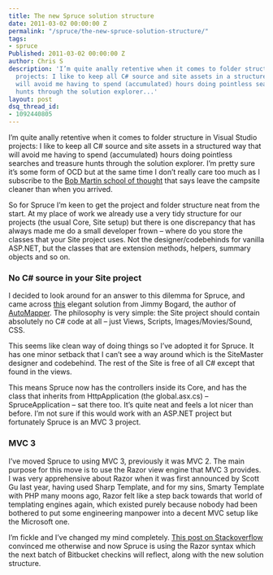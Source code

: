 ```yaml
---
title: The new Spruce solution structure
date: 2011-03-02 00:00:00 Z
permalink: "/spruce/the-new-spruce-solution-structure/"
tags:
- spruce
Published: 2011-03-02 00:00:00 Z
author: Chris S
description: 'I’m quite anally retentive when it comes to folder structure in Visual Studio
  projects: I like to keep all C# source and site assets in a structured way that
  will avoid me having to spend (accumulated) hours doing pointless searches and treasure
  hunts through the solution explorer...'
layout: post
dsq_thread_id:
- 1092440805
---
```


I’m quite anally retentive when it comes to folder structure in Visual Studio projects: I like to keep all C# source and site assets in a structured way that will avoid me having to spend (accumulated) hours doing pointless searches and treasure hunts through the solution explorer. I’m pretty sure it’s some form of OCD but at the same time I don’t really care too much as I subscribe to the [Bob Martin school of thought][1] that says leave the campsite cleaner than when you arrived.

<!--more-->

So for Spruce I’m keen to get the project and folder structure neat from the start. At my place of work we already use a very tidy structure for our projects (the usual Core, Site setup) but there is one discrepancy that has always made me do a small developer frown – where do you store the classes that your Site project uses. Not the designer/codebehinds for vanilla ASP.NET, but the classes that are extension methods, helpers, summary objects and so on.

### No C# source in your Site project

I decided to look around for an answer to this dilemma for Spruce, and came across [this][2] elegant solution from Jimmy Bogard, the author of [AutoMapper][3]. The philosophy is very simple: the Site project should contain absolutely no C# code at all – just Views, Scripts, Images/Movies/Sound, CSS.

This seems like clean way of doing things so I’ve adopted it for Spruce. It has one minor setback that I can’t see a way around which is the SiteMaster designer and codebehind. The rest of the Site is free of all C# except that found in the views.

This means Spruce now has the controllers inside its Core, and has the class that inherits from HttpApplication (the global.asx.cs) – SpruceApplication – sat there too. It’s quite neat and feels a lot nicer than before. I’m not sure if this would work with an ASP.NET project but fortunately Spruce is an MVC 3 project.

### MVC 3

I’ve moved Spruce to using MVC 3, previously it was MVC 2. The main purpose for this move is to use the Razor view engine that MVC 3 provides. I was very apprehensive about Razor when it was first announced by Scott Gu last year, having used Sharp Template, and for my sins, Smarty Template with PHP many moons ago, Razor felt like a step back towards that world of templating engines again, which existed purely because nobody had been bothered to put some engineering manpower into a decent MVC setup like the Microsoft one.

I’m fickle and I’ve changed my mind completely. [This post on Stackoverflow][4] convinced me otherwise and now Spruce is using the Razor syntax which the next batch of Bitbucket checkins will reflect, along with the new solution structure.

 [1]: http://www.amazon.co.uk/Clean-Code-Handbook-Software-Craftsmanship/dp/0132350882/ref=sr_1_1?ie=UTF8&qid=1296940810&sr=8-1
 [2]: http://www.lostechies.com/blogs/jimmy_bogard/archive/2009/12/08/organizing-asp-net-mvc-solutions.aspx
 [3]: http://automapper.codeplex.com/
 [4]: http://stackoverflow.com/questions/4019740/does-razor-syntax-provide-a-compelling-advantage-in-ui-markup